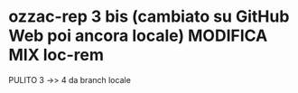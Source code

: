 # ozzac-rep 3 bis (cambiato su GitHub Web poi ancora locale) MODIFICA MIX loc-rem

PULITO 3  ->> 4 da branch locale

